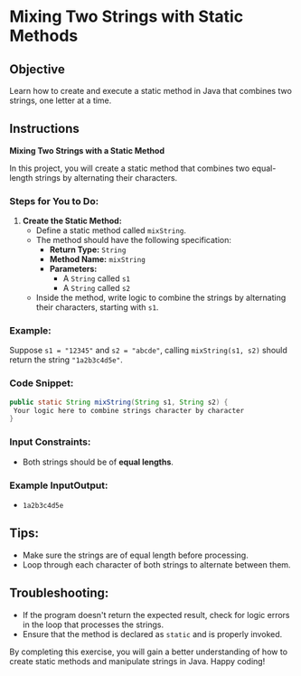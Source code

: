 # Mixing Two Strings with Static Methods

## Objective
Learn how to create and execute a static method in Java that combines two strings, one letter at a time.

## Instructions

**Mixing Two Strings with a Static Method**

In this project, you will create a static method that combines two equal-length strings by alternating their characters.

### Steps for You to Do:

1. **Create the Static Method:**
    - Define a static method called `mixString`.
    - The method should have the following specification:
        - **Return Type:** `String`
        - **Method Name:** `mixString`
        - **Parameters:**
            - A `String` called `s1`
            - A `String` called `s2`
    - Inside the method, write logic to combine the strings by alternating their characters, starting with `s1`.

### Example:

Suppose `s1 = "12345"` and `s2 = "abcde"`, calling `mixString(s1, s2)` should return the string `"1a2b3c4d5e"`.

### Code Snippet:
```java
public static String mixString(String s1, String s2) {
 Your logic here to combine strings character by character
}
```

### Input Constraints:
- Both strings should be of **equal lengths**.

### Example InputOutput:

- `1a2b3c4d5e`

## Tips:
- Make sure the strings are of equal length before processing.
- Loop through each character of both strings to alternate between them.

## Troubleshooting:
- If the program doesn't return the expected result, check for logic errors in the loop that processes the strings.
- Ensure that the method is declared as `static` and is properly invoked.

By completing this exercise, you will gain a better understanding of how to create static methods and manipulate strings in Java. Happy coding!
